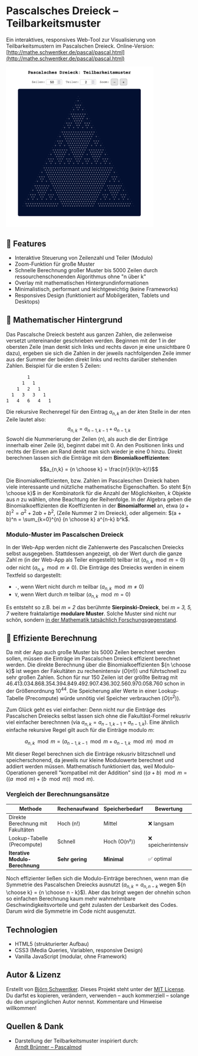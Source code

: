 # Pascalsches Dreieck – Teilbarkeitsmuster

Ein interaktives, responsives Web-Tool zur Visualisierung von Teilbarkeitsmustern im Pascalschen Dreieck.
Online-Version: [http://mathe.schwentker.de/pascal/pascal.html](http://mathe.schwentker.de/pascal/pascal.html)

<img src="assets/pascal_preview.png" alt="Screenshot webapp" style="max-width: 100%; width: 400px;">

## 📌 Features

- Interaktive Steuerung von Zeilenzahl und Teiler (Modulo)
- Zoom-Funktion für große Muster
- Schnelle Berechnung großer Muster bis 5000 Zeilen durch ressourchenschonenden Algorithmus ohne "n über k"
- Overlay mit mathematischen Hintergrundinformationen
- Minimalistisch, performant und leichtgewichtig (keine Frameworks)
- Responsives Design (funktioniert auf Mobilgeräten, Tablets und Desktops)


## 🧼 Mathematischer Hintergrund

Das Pascalsche Dreieck besteht aus ganzen Zahlen, die zeilenweise versetzt untereinander geschrieben werden. Beginnen mit der $1$ in der obersten Zeile (man denkt sich links und rechts davon je eine unsichtbare $0$ dazu), ergeben sie sich die Zahlen in der jeweils nachfolgenden Zeile immer aus der Summer der beiden direkt links und rechts darüber stehenden Zahlen. Beispiel für die ersten 5 Zeilen:

```
        1
      1   1
    1   2   1
  1   3   3   1
1   4   6   4   1
```
Die rekursive Rechenregel für den Eintrag $a_{n,k}$ an der $k$ten Stelle in der $n$ten Zeile lautet also:
$$a_{n,k} = a_{n-1,k-1} + a_{n-1,k}$$
Sowohl die Nummerierung der Zeilen ($n$), als auch die der Einträge innerhalb einer Zeile ($k$), beginnt dabei mit $0$. An den Positionen links und rechts der Einsen am Rand denkt man sich wieder je eine $0$ hinzu. Direkt berechnen lassen sich die Einträge mit dem **Binomialkoeffizienten**:
```math
a_{n,k} = {n \choose k} = \frac{n!}{k!(n-k)!}
```

Die Binomialkoeffizienten, bzw. Zahlen im Pascaleschen Dreieck haben viele interessante und nützliche mathematische Eigenschaften. So steht ${n \choose k}$ in der Kombinatorik für die Anzahl der Möglichkeiten, $k$ Objekte aus $n$ zu wählen, ohne Beachtung der Reihenfolge.
In der Algebra geben die Binomialkoeffizienten die Koeffizienten in der **Binomialformel** an, etwa $(a + b)^2 = a^2 + 2ab + b^2$, (Zeile Nummer $2$ im Dreieck), oder allgemein:
$(a + b)^n = \sum_{k=0}^{n} {n \choose k} a^{n-k} b^k$.

### Modulo-Muster im Pascalschen Dreieck

In der Web-App werden nicht die Zahlenwerte des Pascalschen Dreiecks selbst ausgegeben. Stattdessen angezeigt, ob der Wert durch die ganze Zahl $m$ (in der Web-App als Teiler eingestellt) teilbar ist ($a_{n,k}\mod m = 0$) oder nicht ($a_{n,k}\mod m \neq 0$).
Die Einträge des Dreiecks werden in einem Textfeld so dargestellt:

- `·`, wenn Wert nicht durch *m* teilbar ($a_{n,k}\mod m \neq 0$)
- `V`, wenn Wert durch *m* teilbar ($a_{n,k}\mod m = 0$)

Es entsteht so z.B. bei *m = 2* das berühmte **Sierpinski-Dreieck**, bei *m = 3, 5, 7* weitere fraktalartige **modulare Muster**. Solche Muster sind nicht nur schön, sondern [in der Mathematik tatsächlich Forschungsgegenstand](https://scholar.google.de/scholar?hl=de&as_sdt=0%2C5&q=Pascal%E2%80%99s+Triangle+modulo+m+&btnG=).

## 🔁 Effiziente Berechnung

Da mit der App auch große Muster bis 5000 Zeilen berechnet werden sollen, müssen die Einträge im Pascalschen Dreieck effizient berechnet werden. Die direkte Berechnung über die Binomialkoeffizienten ${n \choose k}$ ist wegen der Fakultäten zu rechenintensiv ($O(n!)$) und führtschnell zu sehr großen Zahlen. Schon für nur 150 Zeilen ist der größte Beitrag mit $46.413.034.868.354.394.849.492.907.436.302.560.970.058.760$ schon in der Größenordnung $10^{44}$. Die Speicherung aller Werte in einer Lookup-Tabelle (Precompute) würde unnötig viel Speicher verbrauchen ($O(n^2)$).

Zum Glück geht es viel einfacher: Denn nicht nur die Einträge des Pascalschen Dreiecks selbst lassen sich ohne die Fakultäst-Formel rekusriv viel einfacher berechnnen (via $a_{n,k} = a_{n-1,k-1} + a_{n-1,k}$). Eine ähnlich einfache rekursive Regel gilt auch für die Einträge modulo $m$:

$$a_{n,k}\mod m = (a_{n-1,k-1}\mod m + a_{n-1,k}\mod m)\mod m$$

Mit dieser Regel berechnen sich die Einträge rekusriv blitzschnell und speicherschonend, da jeweils nur kleine Modulowerte berechnet und addiert werden müssen. Mathematisch funktioniert das, weil Modulo-Operationen generell "kompatibel mit der Addition" sind ($(a + b) \mod m = \left( (a \mod m) + (b \mod m) \right) \mod m$).

### Vergleich der Berechnungsansätze

| Methode                       | Rechenaufwand         | Speicherbedarf       | Bewertung       |
|------------------------------|------------------------|----------------------|-----------------|
| Direkte Berechnung mit Fakultäten | Hoch (n!)              | Mittel               | ❌ langsam       |
| Lookup-Tabelle (Precompute)  | Schnell                | Hoch (O(n²))         | ❌ speicherintensiv |
| **Iterative Modulo-Berechnung** | **Sehr gering**         | **Minimal**          | ✅ optimal       |

Noch effizienter ließen sich die Modulo-Einträge berechnen, wenn man die Symmetrie des Pascalschen Dreiecks ausnutzt ($a_{n,k} = a_{n,n - k}$ wegen ${n \choose k} = {n \choose n - k}$). Aber das bringt wegen der ohnehin schon so einfachen Berechnung kaum mehr wahrnehmbare Geschwindigkeitsvorteile und geht zulasten der Lesbarkeit des Codes. Darum wird die Symmetrie im Code nicht ausgenutzt.

## Technologien

- HTML5 (strukturierter Aufbau)
- CSS3 (Media Queries, Variablen, responsive Design)
- Vanilla JavaScript (modular, ohne Framework)

## Autor & Lizenz

Erstellt von [Björn Schwentker](https://github.com/BSchwentker). Dieses Projekt steht unter der [MIT License](LICENSE). Du darfst es kopieren, verändern, verwenden – auch kommerziell – solange du den ursprünglichen Autor nennst. Kommentare und Hinweise willkommen!


## Quellen & Dank

- Darstellung der Teilbarkeitsmuster inspiriert durch:  
  [Arndt Brünner – Pascalmod](https://www.arndt-bruenner.de/mathe/scripts/pascalmod.htm)


